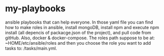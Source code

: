 # my-playbooks
ansible playbooks that can help everyone.
In those yaml file you can find how to make roles in ansible, install mongoDB, install npm and execute npm install (all depencis of packacge.json of the project), and pull code from gitHub. Also, docker & docker-compose. The roles path suppose to be at: ~HOME/etc/ansible/roles and then you choose the role you want to add tasks to: <chosenrole>/tasks/main.yml.
